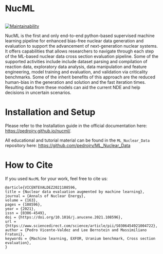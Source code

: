 # NucML

[![<pedrojrv>](https://circleci.com/gh/pedrojrv/nucml.svg?style=svg)](https://app.circleci.com/pipelines/github/pedrojrv/nucml)

[![Maintainability](https://api.codeclimate.com/v1/badges/d7fcd53a7402cf9351cb/maintainability)](https://codeclimate.com/github/pedrojrv/nucml/maintainability)

<!-- [![Test Coverage](https://api.codeclimate.com/v1/badges/d7fcd53a7402cf9351cb/test_coverage)](https://codeclimate.com/github/pedrojrv/nucml/test_coverage) -->

NucML is the first and only end-to-end python-based supervised machine learning pipeline for enhanced bias-free nuclear data generation and evaluation to support the advancement of next-generation nuclear systems. It offers capabilities that allows researchers to navigate through each step of the ML-based nuclear data cross section evaluation pipeline. Some of the supported activities include include dataset parsing and compilation of reaction data, exploratory data analysis, data manipulation and feature engineering, model training and evaluation, and validation via criticality benchmarks. Some of the inherit benefits of this approach are the reduced human-bias in the generation and solution and the fast iteration times. Resulting data from these models can aid the current NDE and help decisions in uncertain scenarios.

# Installation and Setup

Please refer to the Installation guide in the official documentation here: https://pedrojrv.github.io/nucml/.

All educational and tutorial material can be found in the `ML_Nuclear_Data` repository here: https://github.com/pedrojrv/ML_Nuclear_Data

# How to Cite

If you used `NucML` for your work, feel free to cite us:

```
@article{VICENTEVALDEZ2021108596,
title = {Nuclear data evaluation augmented by machine learning},
journal = {Annals of Nuclear Energy},
volume = {163},
pages = {108596},
year = {2021},
issn = {0306-4549},
doi = {https://doi.org/10.1016/j.anucene.2021.108596},
url = {https://www.sciencedirect.com/science/article/pii/S0306454921004722},
author = {Pedro Vicente-Valdez and Lee Bernstein and Massimiliano Fratoni},
keywords = {Machine learning, EXFOR, Uranium benchmark, Cross section evaluation},
}
```

<!--
```
Vicente-Valdez, P., Bernstein, L., & Fratoni, M. (2021). NucML: Python Package for ML-based Nuclear Data Cross Section Evaluations. ANS Annual Meeting. (SUBMITTED AND ACCEPTED)
``` -->
